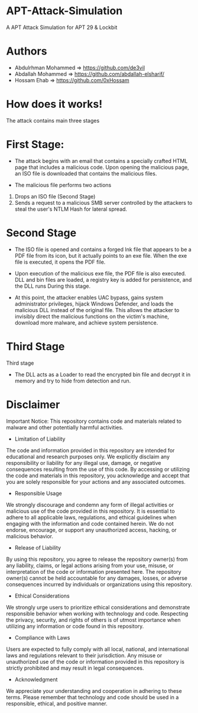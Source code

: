 # APT-Attack-Simulation
A APT Attack Simulation for APT 29 &amp; Lockbit

# Authors

* Abdulrhman Mohammed => https://github.com/de3vil 
* Abdallah Mohammed   => https://github.com/abdallah-elsharif/
* Hossam Ehab         => https://github.com/0xHossam

# How does it works!

The attack contains main three stages

# First Stage:


* The attack begins with an email that contains
a specially crafted HTML page that includes a
malicious code. Upon opening the malicious
page, an ISO file is downloaded that contains
the malicious files.

* The malicious file performs two actions

1. Drops an ISO file (Second Stage)
2. Sends a request to a malicious SMB server
controlled by the attackers to steal the user's
NTLM Hash for lateral spread.

# Second Stage
* The ISO file is opened and contains a forged
lnk file that appears to be a PDF file from its
icon, but it actually points to an exe file. When the exe file is executed, it opens the PDF
file.

* Upon
execution of the malicious exe file, the PDF file is also executed. DLL and bin files are
loaded, a registry key is added for persistence, and the DLL runs
During this stage.

* At this point, the attacker enables UAC bypass, gains system administrator privileges,
hijack Windows Defender, and loads the malicious DLL instead of the original file. This
allows the attacker to invisibly direct the malicious functions on the victim's machine,
download more malware, and achieve system persistence.

# Third Stage

Third stage
* The DLL acts as a Loader to read the encrypted bin file and decrypt it in memory
and try to hide from detection and run.

# Disclaimer

Important Notice: This repository contains code and materials related to malware and other potentially harmful activities.

* Limitation of Liability

The code and information provided in this repository are intended for educational and research purposes only. We explicitly disclaim any responsibility or liability for any illegal use, damage, or negative consequences resulting from the use of this code. By accessing or utilizing the code and materials in this repository, you acknowledge and accept that you are solely responsible for your actions and any associated outcomes.

* Responsible Usage

We strongly discourage and condemn any form of illegal activities or malicious use of the code provided in this repository. It is essential to adhere to all applicable laws, regulations, and ethical guidelines when engaging with the information and code contained herein. We do not endorse, encourage, or support any unauthorized access, hacking, or malicious behavior.

* Release of Liability

By using this repository, you agree to release the repository owner(s) from any liability, claims, or legal actions arising from your use, misuse, or interpretation of the code or information presented here. The repository owner(s) cannot be held accountable for any damages, losses, or adverse consequences incurred by individuals or organizations using this repository.

* Ethical Considerations

We strongly urge users to prioritize ethical considerations and demonstrate responsible behavior when working with technology and code. Respecting the privacy, security, and rights of others is of utmost importance when utilizing any information or code found in this repository.

* Compliance with Laws

Users are expected to fully comply with all local, national, and international laws and regulations relevant to their jurisdiction. Any misuse or unauthorized use of the code or information provided in this repository is strictly prohibited and may result in legal consequences.

* Acknowledgment

We appreciate your understanding and cooperation in adhering to these terms. Please remember that technology and code should be used in a responsible, ethical, and positive manner.
